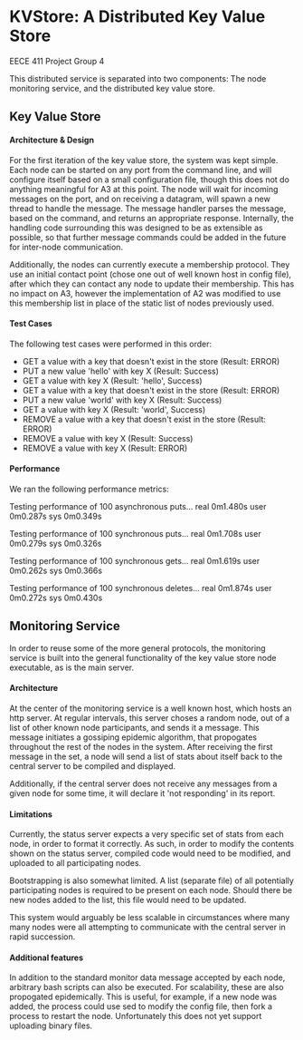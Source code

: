 # KVStore: A Distributed Key Value Store
EECE 411 Project Group 4

This distributed service is separated into two components: The node monitoring service, and the distributed key value store.

## Key Value Store

#### Architecture & Design
For the first iteration of the key value store, the system was kept simple. Each node can be started on any port from the command line, and will configure itself based on a small configuration file, though this does not do anything meaningful for A3 at this point. The node will wait for incoming messages on the port, and on receiving a datagram, will spawn a new thread to handle the message. The message handler parses the message, based on the command, and returns an appropriate response. Internally, the handling code surrounding this was designed to be as extensible as possible, so that further message commands could be added in the future for inter-node communication.

Additionally, the nodes can currently execute a membership protocol. They use an initial contact point (chose one out of well known host in config file), after which they can contact any node to update their membership. This has no impact on A3, however the implementation of A2 was modified to use this membership list in place of the static list of nodes previously used.

#### Test Cases
The following test cases were performed in this order:
* GET a value with a key that doesn't exist in the store (Result: ERROR)
* PUT a new value 'hello' with key X (Result: Success)
* GET a value with key X (Result: 'hello', Success)
* GET a value with a key that doesn't exist in the store (Result: ERROR)
* PUT a new value 'world' with key X (Result: Success)
* GET a value with key X (Result: 'world', Success)
* REMOVE a value with a key that doesn't exist in the store (Result: ERROR)
* REMOVE a value with key X (Result: Success)
* REMOVE a value with key X (Result: ERROR)

#### Performance
We ran the following performance metrics:

Testing performance of 100 asynchronous puts...
real	0m1.480s
user	0m0.287s
sys	0m0.349s

Testing performance of 100 synchronous puts...
real	0m1.708s
user	0m0.279s
sys	0m0.326s

Testing performance of 100 synchronous gets...
real	0m1.619s
user	0m0.262s
sys	0m0.366s

Testing performance of 100 synchronous deletes...
real	0m1.874s
user	0m0.272s
sys	0m0.430s


## Monitoring Service
In order to reuse some of the more general protocols, the monitoring service is built into the general functionality of the key value store node executable, as is the main server.

#### Architecture
At the center of the monitoring service is a well known host, which hosts an http server. At regular intervals, this server choses a random node, out of a list of other known node participants, and sends it a message. This message initiates a gossiping epidemic algorithm, that propogates throughout the rest of the nodes in the system. After receiving the first message in the set, a node will send a list of stats about itself back to the central server to be compiled and displayed.

Additionally, if the central server does not receive any messages from a given node for some time, it will declare it 'not responding' in its report.

#### Limitations
Currently, the status server expects a very specific set of stats from each node, in order to format it correctly. As such, in order to modify the contents shown on the status server, compiled code would need to be modified, and uploaded to all participating nodes.

Bootstrapping is also somewhat limited. A list (separate file) of all potentially participating nodes is required to be present on each node. Should there be new nodes added to the list, this file would need to be updated.

This system would arguably be less scalable in circumstances where many many nodes were all attempting to communicate with the central server in rapid succession.

#### Additional features
In addition to the standard monitor data message accepted by each node, arbitrary bash scripts can also be executed. For scalability, these are also propogated epidemically. This is useful, for example, if a new node was added, the process could use sed to modify the config file, then fork a process to restart the node. Unfortunately this does not yet support uploading binary files.
